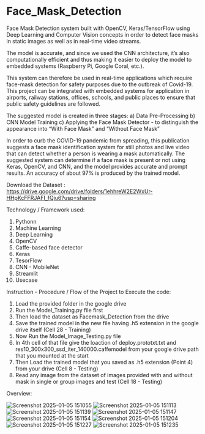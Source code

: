 # Face_Mask_Detection

Face Mask Detection system built with OpenCV, Keras/TensorFlow using Deep Learning and Computer Vision concepts in order to detect face masks in static images as well as in real-time video streams.

The model is accurate, and since we used the CNN architecture, it’s also computationally efficient and thus making it easier to deploy the model to embedded systems (Raspberry Pi, Google Coral, etc.).

This system can therefore be used in real-time applications which require face-mask detection for safety purposes due to the outbreak of Covid-19. This project can be integrated with embedded systems for application in airports, railway stations, offices, schools, and public places to ensure that public safety guidelines are followed.

The suggested model is created in three stages:
a) Data Pre-Processing
b) CNN Model Training
c) Applying the Face Mask Detector - to distinguish the appearance into “With Face Mask” and “Without Face Mask”

In order to curb the COVID-19 pandemic from spreading, this publication suggests a face mask 
identification system for still photos and live video that can detect whether a person is wearing a mask automatically. The suggested system can determine if a face mask is present or not using Keras, OpenCV, and CNN, and the model provides accurate and prompt results. An accuracy of about 97% is produced by the trained model.

Download the Dataset : https://drive.google.com/drive/folders/1ehhreW2E2WxUr-HHpKcFFRJAFI_fQju6?usp=sharing

Technology / Framework used:

1. Pythonn
2. Machine Learning
3. Deep Learning
4. OpenCV
5. Caffe-based face detector
6. Keras
7. TesorFlow
8. CNN - MobileNet
9. Streamlit
10. Usecase

Instruction - Procedure / Flow of the Project to Execute the code:

1. Load the provided folder in the google drive 
2. Run the Model_Training.py file first
3. Then load the dataset as Facemask_Detection from the drive
4. Save the trained model in the new file having .h5 extension in the google drive itself (Cell 28 - Training)
5. Now Run the Model_Image_Testing.py file
6. In 4th cell of that file give the loaction of deploy.prototxt.txt and res10_300x300_ssd_iter_140000.caffemodel from your google drive path that you mounted at the start
7. Then Load the trained model that you saved as .h5 extension (Point 4) from your drive (Cell 8 - Testing)
8. Read any image from the dataset of images provided with and without mask in single or group images and test (Cell 18 - Testing) 

Overview:

![Screenshot 2025-01-05 151055](https://github.com/user-attachments/assets/ad9d640a-4bea-4f89-a5d5-8101d9bc1ae8)
![Screenshot 2025-01-05 151113](https://github.com/user-attachments/assets/67db7c3a-c1f2-4d62-85dd-845f42be33bc)
![Screenshot 2025-01-05 151139](https://github.com/user-attachments/assets/7f7991b6-2b1f-41e0-9b90-853512a90ab3)
![Screenshot 2025-01-05 151147](https://github.com/user-attachments/assets/c5d3759d-c2d8-446d-9f14-49a310550b3e)
![Screenshot 2025-01-05 151154](https://github.com/user-attachments/assets/1ce510da-05f6-4036-a490-f9c16eecf45c)
![Screenshot 2025-01-05 151204](https://github.com/user-attachments/assets/b5ea8b43-4e5c-4a85-bf74-687382647031)
![Screenshot 2025-01-05 151227](https://github.com/user-attachments/assets/6ad6ae7e-da77-4bb2-8135-e23961b1d9d7)
![Screenshot 2025-01-05 151235](https://github.com/user-attachments/assets/a6a940e1-1127-49f2-82ec-fcf195aa8de0)

